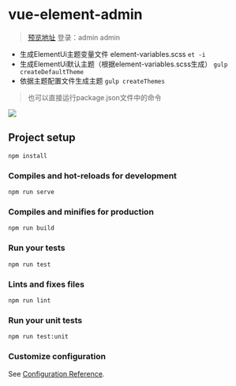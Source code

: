 # vue-element-admin

> [预览地址](http://60kg.top/dist)  登录：admin admin

- 生成ElementUi主题变量文件 element-variables.scss
```et -i```
- 生成ElementUi默认主题（根据element-variables.scss生成）
```gulp createDefaultTheme```
- 依据主题配置文件生成主题
```gulp createThemes```

>也可以直接运行package.json文件中的命令

![](https://i.imgur.com/Ko4gzmb.png)

## Project setup
```
npm install
```

### Compiles and hot-reloads for development
```
npm run serve
```

### Compiles and minifies for production
```
npm run build
```

### Run your tests
```
npm run test
```

### Lints and fixes files
```
npm run lint
```

### Run your unit tests
```
npm run test:unit
```

### Customize configuration
See [Configuration Reference](https://cli.vuejs.org/config/).
